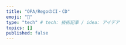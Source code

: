 ```yaml
---
title: "OPA/RegoのCI・CD"
emoji: "🙆"
type: "tech" # tech: 技術記事 / idea: アイデア
topics: []
published: false
---
```

